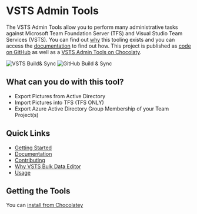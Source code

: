 # VSTS Admin Tools

The VSTS Admin Tools allow you to perform many administrative tasks against Microsoft Team Foundation Server (TFS) and Visual Studio Team Services (VSTS). You can find out [why](http://vsts-admin-tools.readthedocs.io/en/latest/why) this tooling exists and you can access the [documentation](http://vsts-admin-tools.readthedocs.io) to find out how. This project is published as [code on GitHub](https://github.com/nkdAgility/vsts-admin-tools/) as well as a [VSTS Admin Tools on Chocolaty](https://chocolatey.org/packages/vsts-admin-tools/).

![VSTS Build& Sync](https://nkdagility.visualstudio.com/_apis/public/build/definitions/d501b94b-2834-49e0-94c4-9947799e2a62/96/badge)
![GitHub Build & Sync](https://nkdagility.visualstudio.com/_apis/public/build/definitions/1b52ce63-eccc-41c8-88f9-ae6ebeefdc63/60/badge)

## What can you do with this tool?

- Export Pictures from Active Directory
- Import Pictures into TFS (TFS ONLY)
- Export Azure Active Directory Group Membership of your Team Project(s)

## Quick Links

 - [Getting Started](http://vsts-admin-tools.readthedocs.io/en/latest/getting-started)
 - [Documentation](http://vsts-admin-tools.readthedocs.io)
 - [Contributing](http://vsts-admin-tools.readthedocs.io/en/latest/#contributing)
 - [Why VSTS Bulk Data Editor](http://vsts-admin-tools.readthedocs.io/en/latest/why)
 - [Usage](http://vsts-admin-tools.readthedocs.io/en/latest/usage/usage/)

 ## Getting the Tools

 You can [install from Chocolatey](https://chocolatey.org/packages/vsts-sync-migrator/) 


